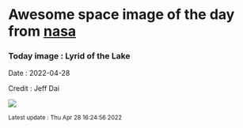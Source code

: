 
# Awesome space image of the day from [nasa](https://api.nasa.gov/)

### Today image : Lyrid of the Lake

Date : 2022-04-28

Credit : Jeff Dai

![](https://apod.nasa.gov/apod/image/2204/LyridoverChinaJeffDai1024.jpg)

<small>Latest update : Thu Apr 28 16:24:56 2022</small>


